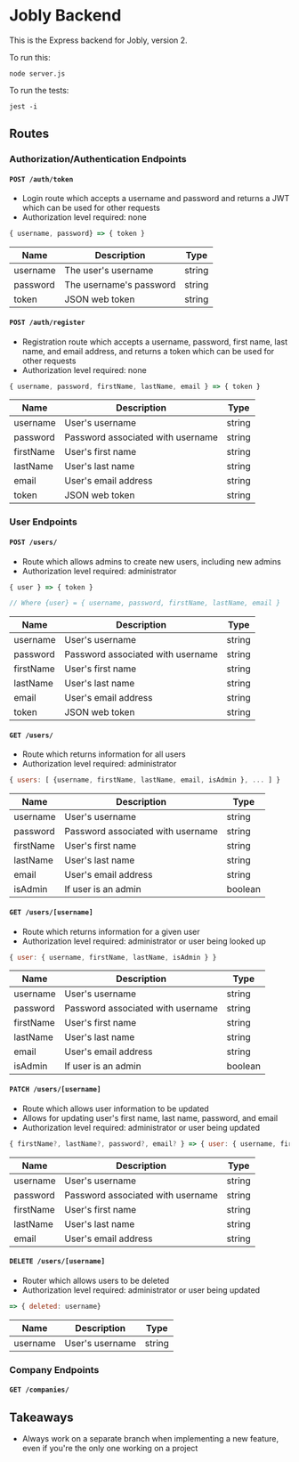 # Jobly Backend

This is the Express backend for Jobly, version 2.

To run this:

    node server.js
    
To run the tests:

    jest -i

## Routes

### Authorization/Authentication Endpoints

#### **`POST /auth/token`**

- Login route which accepts a username and password and returns a JWT which can be used for other requests
- Authorization level required: none

```JavaScript
{ username, password} => { token }
```

| Name | Description | Type |
| - | - | - |
| username | The user's username | string |
| password | The username's password | string |
| token | JSON web token | string |

#### **`POST /auth/register`**

- Registration route which accepts a username, password, first name, last name, and email address, and returns a token which can be used for other requests
- Authorization level required: none

```JavaScript
{ username, password, firstName, lastName, email } => { token }
```

| Name | Description | Type |
| - | - | - |
| username | User's username | string |
| password | Password associated with username | string |
| firstName | User's first name | string |
| lastName | User's last name | string |
| email | User's email address | string |
| token | JSON web token | string |

### User Endpoints

#### **`POST /users/`**

- Route which allows admins to create new users, including new admins
- Authorization level required: administrator

```JavaScript
{ user } => { token }

// Where {user} = { username, password, firstName, lastName, email }
```

| Name | Description | Type |
| - | - | - |
| username | User's username | string |
| password | Password associated with username | string |
| firstName | User's first name | string |
| lastName | User's last name | string |
| email | User's email address | string |
| token | JSON web token | string |

#### `GET /users/`

- Route which returns information for all users
- Authorization level required: administrator

```JavaScript
{ users: [ {username, firstName, lastName, email, isAdmin }, ... ] }
```

| Name | Description | Type |
| - | - | - |
| username | User's username | string |
| password | Password associated with username | string |
| firstName | User's first name | string |
| lastName | User's last name | string |
| email | User's email address | string |
| isAdmin | If user is an admin | boolean |

#### `GET /users/[username]`

- Route which returns information for a given user
- Authorization level required: administrator or user being looked up

```JavaScript
{ user: { username, firstName, lastName, isAdmin } }
```

| Name | Description | Type |
| - | - | - |
| username | User's username | string |
| password | Password associated with username | string |
| firstName | User's first name | string |
| lastName | User's last name | string |
| email | User's email address | string |
| isAdmin | If user is an admin | boolean |

#### `PATCH /users/[username]`

- Route which allows user information to be updated
- Allows for updating user's first name, last name, password, and email
- Authorization level required: administrator or user being updated

```JavaScript
{ firstName?, lastName?, password?, email? } => { user: { username, firstName, lastName, isAdmin } }
```

| Name | Description | Type |
| - | - | - |
| username | User's username | string |
| password | Password associated with username | string |
| firstName | User's first name | string |
| lastName | User's last name | string |
| email | User's email address | string |

#### `DELETE /users/[username]`

- Router which allows users to be deleted
- Authorization level required: administrator or user being updated

```JavaScript
=> { deleted: username}
```

| Name | Description | Type |
| - | - | - |
| username | User's username | string |

### Company Endpoints

#### `GET /companies/`

## Takeaways

- Always work on a separate branch when implementing a new feature, even if you're the only one working on a project
